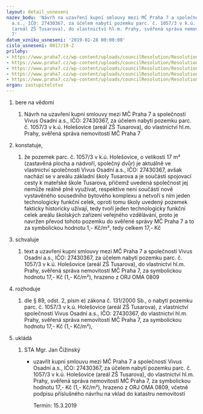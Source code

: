 ```yaml
---
layout: detail_usneseni
nazev_bodu: 'Návrh na uzavření kupní smlouvy mezi MČ Praha 7 a společností Vivus Osadní
  a.s., IČO: 27430367, za účelem nabytí pozemku parc. č. 1057/3 v k.ú. Holešovice
  (areál ZŠ Tusarova), do vlastnictví hl.m. Prahy, svěřená správa nemovitostí MČ Praha
  7'
datum_vzniku_usneseni: '2019-01-28 00:00:00'
cislo_usneseni: 0017/19-Z
prilohy:
- https://www.praha7.cz/wp-content/uploads/councilResolution/Resolutions/30537/export/01_10573_VIVUS~426222.docx
- https://www.praha7.cz/wp-content/uploads/councilResolution/Resolutions/30537/export/02_10573_VIVUS~426221.docx
- https://www.praha7.cz/wp-content/uploads/councilResolution/Resolutions/30537/export/03_10573_VIVUS~426220.pdf
- https://www.praha7.cz/wp-content/uploads/councilResolution/Resolutions/30537/export/04_10573_VIVUS~426219.pdf
- https://www.praha7.cz/wp-content/uploads/councilResolution/Resolutions/30537/export/export~426579.pdf
organ: zastupitelstvo
---
```

<ol id="urzList" class="urzList_view"><li class="urzClass1" id=""><span name="1">bere na vědomí</span><ol class="urzOlClass decimal "><li class="urzClass2" id="" style="text-align: left;"><span><p>Návrh na uzavření kupní smlouvy mezi MČ Praha 7 a společností Vivus Osadní a.s., IČO: 27430367, za účelem nabytí pozemku parc. č. 1057/3 v k.ú. Holešovice (areál ZŠ Tusarova), do vlastnictví hl.m. Prahy, svěřená správa nemovitostí MČ Praha 7</p></span></li></ol></li><li class="urzClass1" id=""><span name="50">konstatuje,</span><ol class="urzOlClass decimal "><li class="urzClass2" id="" style="text-align: left;"><span><p>že pozemek parc. č. 1057/3 v k.ú. Holešovice, o velikosti 17 m² (zastavěná plocha a nádvoří, společný dvůr) je aktuálně ve vlastnictví společnosti Vivus Osadní a.s., IČO: 27430367, avšak nachází se v areálu základní školy Tusarova a je součástí spojovací cesty k mateřské škole Tusarova, přičemž uvedená společnost jej nemůže reálně plně využívat, respektive není součástí nově vystavěného sousedního bytového komplexu a netvoří s ním jeden technologicky funkční celek, oproti tomu školy uvedený pozemek fakticky historicky užívají, tedy tvoří jeden technologicky funkční celek areálu školských zařízení veřejného vzdělávání, proto je navržen převod tohoto pozemku do svěřené správy MČ Praha 7 a to za symbolickou hodnotu 1,- Kč/m², tedy celkem 17,- Kč<br></p></span></li></ol></li><li class="urzClass1" id=""><span name="24">schvaluje</span><ol class="urzOlClass decimal " id=""><li class="urzClass2" id="" style="text-align: left;"><span><p>text a uzavření kupní smlouvy mezi MČ Praha 7 a společností Vivus Osadní a.s., IČO: 27430367, za účelem nabytí pozemku parc. č. 1057/3 v k.ú. Holešovice (areál ZŠ Tusarova), do vlastnictví hl.m. Prahy, svěřená správa nemovitostí MČ Praha 7, za symbolickou hodnotu 17,- Kč (1,- Kč/m²), hrazeno z ORJ OMA 0809<br></p></span></li></ol></li><li class="urzClass1" id=""><span name="68">rozhoduje</span><ol class="urzOlClass decimal "><li class="urzClass2" id="" style="text-align: left;"><span><p>dle § 89, odst. 2, písm e) zákona č. 131/2000 Sb., o nabytí pozemku parc. č. 1057/3 v k.ú. Holešovice (areál ZŠ Tusarova), z vlastnictví společnosti Vivus Osadní a.s., IČO: 27430367, do vlastnictví hl.m. Prahy, svěřená správa nemovitostí MČ Praha 7, za symbolickou hodnotu 17,- Kč (1,- Kč/m²),&nbsp;</p></span></li></ol></li><li class="urzClass1" id="urzUkoly"><span name="1">ukládá</span><ol class="urzOlClass"><li class="urzClass2"><span><p>STA Mgr. Jan Čižinský</p></span><ul class="urzUlClass"><li class="urzClass3"><span><p>uzavřít kupní smlouvu mezi MČ Praha 7 a společností Vivus Osadní a.s., IČO: 27430367, za účelem nabytí pozemku parc. č. 1057/3 v k.ú. Holešovice (areál ZŠ Tusarova), do vlastnictví hl.m. Prahy, svěřená správa nemovitostí MČ Praha 7, za symbolickou hodnotu 17,- Kč (1,- Kč/m²), hrazeno z ORJ OMA 0809, včetně podpisu příslušného návrhu na vklad do katastru nemovitostí</p></span><span class="urzUkolTermin">  Termín:&nbsp;15.3.2019</span></li></ul></li></ol></li></ol>